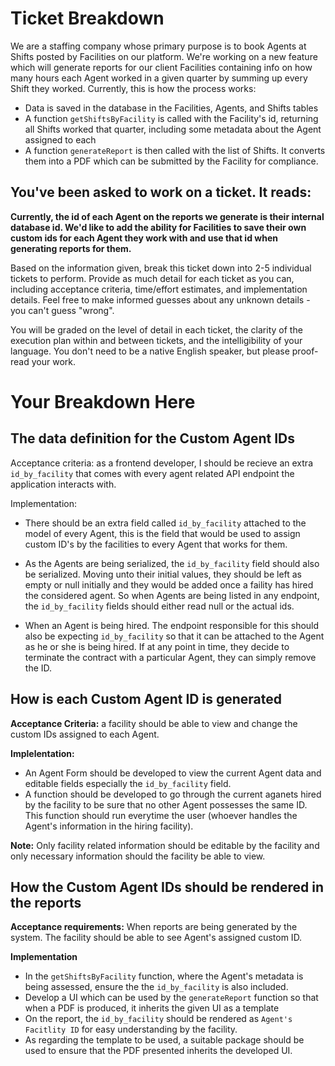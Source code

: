 # Ticket Breakdown
We are a staffing company whose primary purpose is to book Agents at Shifts posted by Facilities on our platform. We're working on a new feature which will generate reports for our client Facilities containing info on how many hours each Agent worked in a given quarter by summing up every Shift they worked. Currently, this is how the process works:

- Data is saved in the database in the Facilities, Agents, and Shifts tables
- A function `getShiftsByFacility` is called with the Facility's id, returning all Shifts worked that quarter, including some metadata about the Agent assigned to each
- A function `generateReport` is then called with the list of Shifts. It converts them into a PDF which can be submitted by the Facility for compliance.

## You've been asked to work on a ticket. It reads:

**Currently, the id of each Agent on the reports we generate is their internal database id. We'd like to add the ability for Facilities to save their own custom ids for each Agent they work with and use that id when generating reports for them.**


Based on the information given, break this ticket down into 2-5 individual tickets to perform. Provide as much detail for each ticket as you can, including acceptance criteria, time/effort estimates, and implementation details. Feel free to make informed guesses about any unknown details - you can't guess "wrong".


You will be graded on the level of detail in each ticket, the clarity of the execution plan within and between tickets, and the intelligibility of your language. You don't need to be a native English speaker, but please proof-read your work.


# Your Breakdown Here

## The data definition for the Custom Agent IDs
Acceptance criteria: as a frontend developer, I should be recieve an extra `id_by_facility` that comes with every agent related API endpoint the application interacts with.

Implementation: 
- There should be an extra field called `id_by_facility` attached to the model of every Agent, this is the field that would be used to assign custom ID's by the facilities to every Agent that works for them.

- As the Agents are being serialized, the `id_by_facility` field should also be serialized. 
Moving unto their initial values, they should be left as empty or null initially and they would be added once a faility has hired the considered agent. So when Agents are being listed in any endpoint, the `id_by_facility` fields should either read null or the actual ids.

- When an Agent is being hired. The endpoint responsible for this should also be expecting `id_by_facility` so that it can be attached to the Agent as he or she is being hired. If at any point in time, they decide to terminate the contract with a particular Agent, they can simply remove the ID.


## How is each Custom Agent ID is generated
**Acceptance Criteria:** 
a facility should be able to view and change the custom IDs assigned to each Agent.

**Implelentation:**
- An Agent Form should be developed to view the current Agent data  and editable fields especially the `id_by_facility` field.
- A function should be developed to go through the current aganets hired by the facility to be sure that no other Agent possesses the same ID.
This function should run everytime the user (whoever handles the Agent's information in the hiring facility).

**Note:** 
Only facility related information should be editable by the facility and only necessary information should the facility be able to view.


## How the Custom Agent IDs should be rendered in the reports
**Acceptance requirements:**
When reports are being generated by the system. The facility should be able to see Agent's assigned custom ID.

**Implementation**
- In the `getShiftsByFacility` function, where the Agent's metadata is being assessed, ensure the the `id_by_facility` is also included.
- Develop a UI which can be used by the `generateReport` function so that when a PDF is produced, it inherits the given UI as a template
- On the report, the `id_by_facility`  should be rendered as `Agent's Facitlity ID` for easy understanding by the facility.
- As regarding the template to be used, a suitable package should be used to ensure that the PDF presented inherits the developed UI.